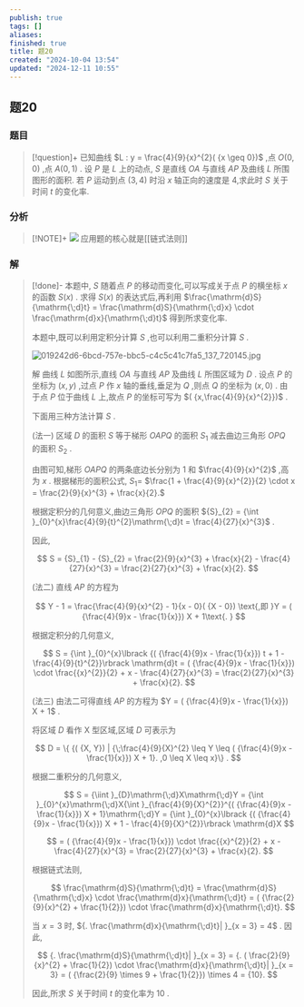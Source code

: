 ```yaml
---
publish: true
tags: []
aliases: 
finished: true
title: 题20
created: "2024-10-04 13:54"
updated: "2024-12-11 10:55"
---
```

## 题20
### 题目
> [!question]+
> 已知曲线 $L : y = \frac{4}{9}{x}^{2}( {x \geq 0})$ ,点 $O( {0,0})$ ,点 $A( {0,1})$ . 设 $P$ 是 $L$ 上的动点, $S$ 是直线 ${OA}$ 与直线 ${AP}$ 及曲线 $L$ 所围图形的面积. 若 $P$ 运动到点 $( {3,4})$ 时沿 $x$ 轴正向的速度是 4,求此时 $S$ 关于时间 $t$ 的变化率.
### 分析
> [!NOTE]+
> ![](https://img.hwenyi.live/202412111854518.webp)
> 应用题的核心就是[[链式法则]]
### 解
> [!done]-
> 本题中, $S$ 随着点 $P$ 的移动而变化,可以写成关于点 $P$ 的横坐标 $x$ 的函数 $S( x)$ . 求得 $S( x)$ 的表达式后,再利用 $\frac{\mathrm{d}S}{\mathrm{\;d}t} = \frac{\mathrm{d}S}{\mathrm{\;d}x} \cdot \frac{\mathrm{d}x}{\mathrm{\;d}t}$ 得到所求变化率.
> 
> 本题中,既可以利用定积分计算 $S$ ,也可以利用二重积分计算 $S$ .
> 
> ![019242d6-6bcd-757e-bbc5-c4c5c41c7fa5_137_720145.jpg](https://img.hwenyi.live/202409302017968.webp)
> 
> 解 曲线 $L$ 如图所示,直线 ${OA}$ 与直线 ${AP}$ 及曲线 $L$ 所围区域为 $D$ . 设点 $P$ 的坐标为 $( {x, y})$ ,过点 $P$ 作 $x$ 轴的垂线,垂足为 $Q$ ,则点 $Q$ 的坐标为 $( {x,0})$ . 由于点 $P$ 位于曲线 $L$ 上,故点 $P$ 的坐标可写为 $( {x,\frac{4}{9}{x}^{2}})$ .
> 
> 下面用三种方法计算 $S$ .
> 
> (法一) 区域 $D$ 的面积 $S$ 等于梯形 ${OAPQ}$ 的面积 ${S}_{1}$ 减去曲边三角形 ${OPQ}$ 的面积 ${S}_{2}$ .
> 
> 由图可知,梯形 ${OAPQ}$ 的两条底边长分别为 1 和 $\frac{4}{9}{x}^{2}$ ,高为 $x$ . 根据梯形的面积公式, ${S}_{1} =$ $\frac{1 + \frac{4}{9}{x}^{2}}{2} \cdot x = \frac{2}{9}{x}^{3} + \frac{x}{2}.$
> 
> 根据定积分的几何意义,曲边三角形 ${OPQ}$ 的面积 ${S}_{2} = {\int }_{0}^{x}\frac{4}{9}{t}^{2}\mathrm{\;d}t = \frac{4}{27}{x}^{3}$ .
> 
> 因此,
> 
> $$
> S = {S}_{1} - {S}_{2} = \frac{2}{9}{x}^{3} + \frac{x}{2} - \frac{4}{27}{x}^{3} = \frac{2}{27}{x}^{3} + \frac{x}{2}.
> $$
> 
> (法二) 直线 ${AP}$ 的方程为
> 
> $$
> Y - 1 = \frac{\frac{4}{9}{x}^{2} - 1}{x - 0}( {X - 0}) \text{,即 }Y = ( {\frac{4}{9}x - \frac{1}{x}}) X + 1\text{. }
> $$
> 
> 根据定积分的几何意义,
> 
> $$
> S = {\int }_{0}^{x}\lbrack {( {\frac{4}{9}x - \frac{1}{x}}) t + 1 - \frac{4}{9}{t}^{2}}\rbrack \mathrm{d}t = ( {\frac{4}{9}x - \frac{1}{x}}) \cdot \frac{{x}^{2}}{2} + x - \frac{4}{27}{x}^{3} = \frac{2}{27}{x}^{3} + \frac{x}{2}.
> $$
> 
> (法三) 由法二可得直线 ${AP}$ 的方程为 $Y = ( {\frac{4}{9}x - \frac{1}{x}}) X + 1$ .
> 
> 将区域 $D$ 看作 $\mathrm{X}$ 型区域,区域 $D$ 可表示为
> 
> $$
> D = \{ {( {X, Y}) | {\;\frac{4}{9}{X}^{2} \leq Y \leq ( {\frac{4}{9}x - \frac{1}{x}}) X + 1}. ,0 \leq X \leq x}\} .
> $$
> 
> 根据二重积分的几何意义,
> 
> $$
> S = {\iint }_{D}\mathrm{\;d}X\mathrm{\;d}Y = {\int }_{0}^{x}\mathrm{\;d}X{\int }_{\frac{4}{9}{X}^{2}}^{( {\frac{4}{9}x - \frac{1}{x}}) X + 1}\mathrm{\;d}Y = {\int }_{0}^{x}\lbrack {( {\frac{4}{9}x - \frac{1}{x}}) X + 1 - \frac{4}{9}{X}^{2}}\rbrack \mathrm{d}X
> $$
> 
> $$
> = ( {\frac{4}{9}x - \frac{1}{x}}) \cdot \frac{{x}^{2}}{2} + x - \frac{4}{27}{x}^{3} = \frac{2}{27}{x}^{3} + \frac{x}{2}.
> $$
> 
> 根据链式法则,
> 
> $$
> \frac{\mathrm{d}S}{\mathrm{\;d}t} = \frac{\mathrm{d}S}{\mathrm{\;d}x} \cdot \frac{\mathrm{d}x}{\mathrm{\;d}t} = ( {\frac{2}{9}{x}^{2} + \frac{1}{2}}) \cdot \frac{\mathrm{d}x}{\mathrm{\;d}t}.
> $$
> 
> 当 $x = 3$ 时, ${. \frac{\mathrm{d}x}{\mathrm{\;d}t}| }_{x = 3} = 4$ . 因此,
> 
> $$
> {. \frac{\mathrm{d}S}{\mathrm{\;d}t}| }_{x = 3} = {. ( \frac{2}{9}{x}^{2} + \frac{1}{2}) \cdot \frac{\mathrm{d}x}{\mathrm{\;d}t}| }_{x = 3} = ( {\frac{2}{9} \times 9 + \frac{1}{2}}) \times 4 = {10}.
> $$
> 
> 因此,所求 $S$ 关于时间 $t$ 的变化率为 10 .